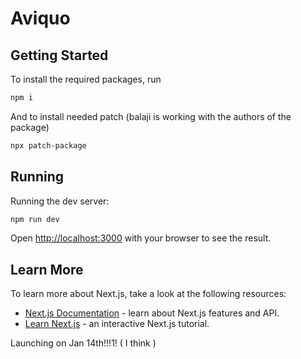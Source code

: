 # Aviquo

## Getting Started

To install the required packages, run

```bash
npm i
```

And to install needed patch (balaji is working with the authors of the package)

```bash
npx patch-package
```

## Running

Running the dev server:

```bash
npm run dev
```

Open [http://localhost:3000](http://localhost:3000) with your browser to see the result.

## Learn More

To learn more about Next.js, take a look at the following resources:

- [Next.js Documentation](https://nextjs.org/docs) - learn about Next.js features and API.
- [Learn Next.js](https://nextjs.org/learn) - an interactive Next.js tutorial.

Launching on Jan 14th!!!1! ( I think )
